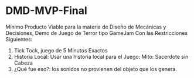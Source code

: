 # DMD-MVP-Final
Mínimo Producto Viable para la materia de Diseño de Mecánicas y Decisiones, Demo de Juego de Terror tipo GameJam Con las Restricciones Siguientes: 
1. Tick Tock, juego de 5 Minutos Exactos
2. Historia Local: Usar una historia local para el Juego: Mito: Sacerdote sin Cabeza
3. ¿Qué fue eso?: los sonidos no provienen del objeto que los genera. 
